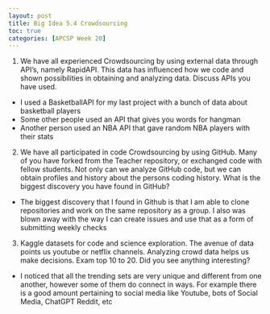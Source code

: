 ```yaml
---
layout: post
title: Big Idea 5.4 Crowdsourcing
toc: true
categories: [APCSP Week 20]
---
```

1. We have all experienced Crowdsourcing by using external data through API’s, namely RapidAPI. This data has influenced how we code and shown possibilities in obtaining and analyzing data. Discuss APIs you have used.
- I used a BasketballAPI for my last project with a bunch of data about basketball players
- Some other people used an API that gives you words for hangman
- Another person used an NBA API that gave random NBA players with their stats


2. We have all participated in code Crowdsourcing by using GitHub. Many of you have forked from the Teacher repository, or exchanged code with fellow students. Not only can we analyze GitHub code, but we can obtain profiles and history about the persons coding history. What is the biggest discovery you have found in GitHub?
- The biggest discovery that I found in Github is that I am able to clone repositories and work on the same repository as a group. I also was blown away with the way I can create issues and use that as a form of submitting weekly checks


3. Kaggle datasets for code and science exploration. The avenue of data points us youtube or netflix channels. Analyzing crowd data helps us make decisions. Exam top 10 to 20. Did you see anything interesting?
- I noticed that all the trending sets are very unique and different from one another, however some of them do connect in ways. For example there is a good amount pertaining to social media like Youtube, bots of Social Media, ChatGPT Reddit, etc
